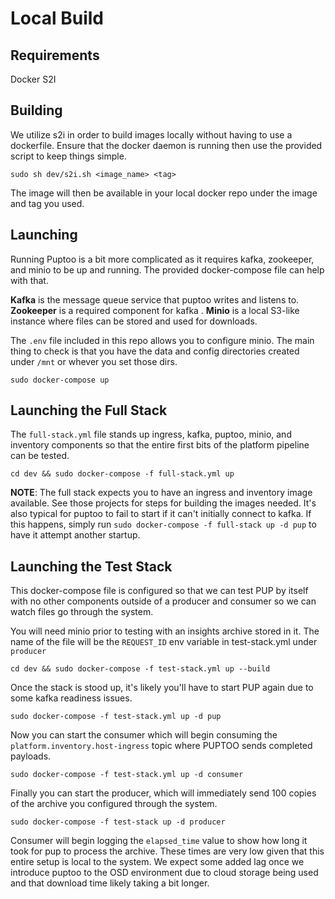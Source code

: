 # Local Build

## Requirements

Docker
S2I

## Building

We utilize s2i in order to build images locally without having to use a dockerfile.
Ensure that the docker daemon is running then use the provided script to keep things simple.

`sudo sh dev/s2i.sh <image_name> <tag>`

The image will then be available in your local docker repo under the image and tag you used.

## Launching

Running Puptoo is a bit more complicated as it requires kafka, zookeeper, and minio to be up and running. The provided docker-compose file can help with that.

**Kafka** is the message queue service that puptoo writes and listens to.  
**Zookeeper** is a required component for kafka  .
**Minio** is a local S3-like instance where files can be stored and used for downloads.

The `.env` file included in this repo allows you to configure minio. The main thing to check is that you have the data and config directories created under `/mnt` or whever you set those dirs.

`sudo docker-compose up`

## Launching the Full Stack

The `full-stack.yml` file stands up ingress, kafka, puptoo, minio, and inventory components so that the entire first bits of the platform pipeline can be tested. 

    cd dev && sudo docker-compose -f full-stack.yml up 

**NOTE**: The full stack expects you to have an ingress and inventory image available. See those projects for steps for building the images needed. It's also typical for puptoo to fail to start if it can't initially connect to kafka. If this happens, simply run `sudo docker-compose -f full-stack up -d pup` to have it attempt another startup.

## Launching the Test Stack

This docker-compose file is configured so that we can test PUP by itself with no other components outside of a producer and consumer so we can watch files go through the system. 

You will need minio prior to testing with an insights archive stored in it. The name of the file will be the `REQUEST_ID` env variable in test-stack.yml under `producer`

    cd dev && sudo docker-compose -f test-stack.yml up --build

Once the stack is stood up, it's likely you'll have to start PUP again due to some kafka readiness issues.

    sudo docker-compose -f test-stack.yml up -d pup

Now you can start the consumer which will begin consuming the `platform.inventory.host-ingress` topic where PUPTOO sends completed payloads.

    sudo docker-compose -f test-stack.yml up -d consumer

Finally you can start the producer, which will immediately send 100 copies of the archive you configured through the system.

    sudo docker-compose -f test-stack up -d producer

Consumer will begin logging the `elapsed_time` value to show how long it took for pup to process the archive. These times are very low given that this entire setup is local to the system. We expect some added lag once we introduce puptoo to the OSD environment due to cloud storage being used and that download time likely taking a bit longer.